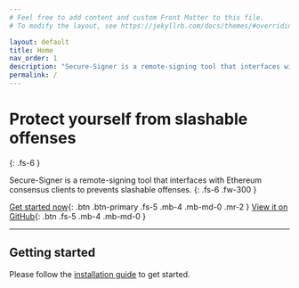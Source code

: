 ```yaml
---
# Feel free to add content and custom Front Matter to this file.
# To modify the layout, see https://jekyllrb.com/docs/themes/#overriding-theme-defaults

layout: default
title: Home
nav_order: 1
description: "Secure-Signer is a remote-signing tool that interfaces with Ethereum consensus clients to prevents slashable offenses."
permalink: /
---
```


# Protect yourself from slashable offenses

{: .fs-6 }

Secure-Signer is a remote-signing tool that interfaces with Ethereum consensus clients to prevents slashable offenses.
{: .fs-6 .fw-300 }

[Get started now](installation){: .btn .btn-primary .fs-5 .mb-4 .mb-md-0 .mr-2 }
[View it on GitHub](https://github.com/PufferFinance/secure-signer){: .btn .fs-5 .mb-4 .mb-md-0 }

---

## Getting started

Please follow the [installation guide](installation) to get started.

